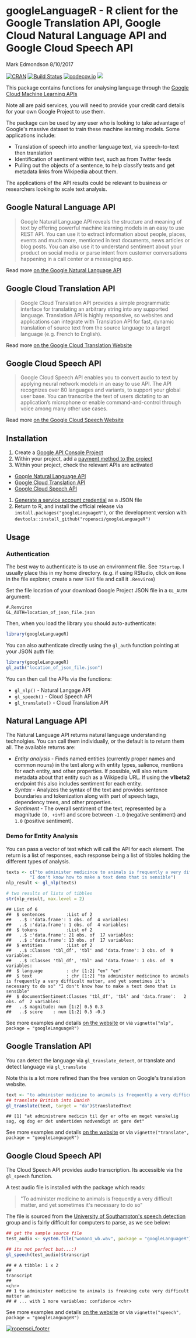 googleLanguageR - R client for the Google Translation API, Google Cloud Natural Language API and Google Cloud Speech API
================
Mark Edmondson
8/10/2017

[![CRAN](https://www.r-pkg.org/badges/version/googleLanguageR)](https://cran.r-project.org/package=googleLanguageR) [![Build Status](https://travis-ci.org/ropensci/googleLanguageR.png?branch=master)](https://travis-ci.org/ropensci/googleLanguageR) [![codecov.io](http://codecov.io/github/ropensci/googleLanguageR/coverage.svg?branch=master)](http://codecov.io/github/ropensci/googleLanguageR?branch=master) [![](https://badges.ropensci.org/127_status.svg)](https://github.com/ropensci/onboarding/issues/127)

This package contains functions for analysing language through the [Google Cloud Machine Learning APIs](https://cloud.google.com/products/machine-learning/)

Note all are paid services, you will need to provide your credit card details for your own Google Project to use them.

The package can be used by any user who is looking to take advantage of Google's massive dataset to train these machine learning models. Some applications include:

-   Translation of speech into another language text, via speech-to-text then translation
-   Identification of sentiment within text, such as from Twitter feeds
-   Pulling out the objects of a sentence, to help classify texts and get metadata links from Wikipedia about them.

The applications of the API results could be relevant to business or researchers looking to scale text analysis.

Google Natural Language API
---------------------------

> Google Natural Language API reveals the structure and meaning of text by offering powerful machine learning models in an easy to use REST API. You can use it to extract information about people, places, events and much more, mentioned in text documents, news articles or blog posts. You can also use it to understand sentiment about your product on social media or parse intent from customer conversations happening in a call center or a messaging app.

Read more [on the Google Natural Language API](https://cloud.google.com/natural-language/)

Google Cloud Translation API
----------------------------

> Google Cloud Translation API provides a simple programmatic interface for translating an arbitrary string into any supported language. Translation API is highly responsive, so websites and applications can integrate with Translation API for fast, dynamic translation of source text from the source language to a target language (e.g. French to English).

Read more [on the Google Cloud Translation Website](https://cloud.google.com/translate/)

Google Cloud Speech API
-----------------------

> Google Cloud Speech API enables you to convert audio to text by applying neural network models in an easy to use API. The API recognizes over 80 languages and variants, to support your global user base. You can transcribe the text of users dictating to an application’s microphone or enable command-and-control through voice among many other use cases.

Read more [on the Google Cloud Speech Website](https://cloud.google.com/speech/)

Installation
------------

1.  Create a [Google API Console Project](https://cloud.google.com/resource-manager/docs/creating-managing-projects)
2.  Within your project, add a [payment method to the project](https://support.google.com/cloud/answer/6293589)
3.  Within your project, check the relevant APIs are activated

-   [Google Natural Language API](https://console.cloud.google.com/apis/api/language.googleapis.com/overview)
-   [Google Cloud Translation API](https://console.cloud.google.com/apis/api/translate.googleapis.com/overview)
-   [Google Cloud Speech API](https://console.cloud.google.com/apis/api/speech.googleapis.com/overview)

1.  [Generate a service account credential](https://cloud.google.com/storage/docs/authentication#generating-a-private-key) as a JSON file
2.  Return to R, and install the official release via `install.packages("googleLanguageR")`, or the development version with `devtools::install_github("ropensci/googleLanguageR")`

Usage
-----

### Authentication

The best way to authenticate is to use an environment file. See `?Startup`. I usually place this in my home directory. (e.g. if using RStudio, click on `Home` in the file explorer, create a new `TEXT` file and call it `.Renviron`)

Set the file location of your download Google Project JSON file in a `GL_AUTH` argument:

    #.Renviron
    GL_AUTH=location_of_json_file.json

Then, when you load the library you should auto-authenticate:

``` r
library(googleLanguageR)
```

You can also authenticate directly using the `gl_auth` function pointing at your JSON auth file:

``` r
library(googleLanguageR)
gl_auth("location_of_json_file.json")
```

You can then call the APIs via the functions:

-   `gl_nlp()` - Natural Langage API
-   `gl_speech()` - Cloud Speech API
-   `gl_translate()` - Cloud Translation API

Natural Language API
--------------------

The Natural Language API returns natural language understanding technolgies. You can call them individually, or the default is to return them all. The available returns are:

-   *Entity analysis* - Finds named entities (currently proper names and common nouns) in the text along with entity types, salience, mentions for each entity, and other properties. If possible, will also return metadata about that entity such as a Wikipedia URL. If using the **v1beta2** endpoint this also includes sentiment for each entity.
-   *Syntax* - Analyzes the syntax of the text and provides sentence boundaries and tokenization along with part of speech tags, dependency trees, and other properties.
-   *Sentiment* - The overall sentiment of the text, represented by a magnitude `[0, +inf]` and score between `-1.0` (negative sentiment) and `1.0` (positive sentiment).

### Demo for Entity Analysis

You can pass a vector of text which will call the API for each element. The return is a list of responses, each response being a list of tibbles holding the different types of analysis.

``` r
texts <- c("to administer medicince to animals is frequently a very difficult matter, and yet sometimes it's necessary to do so", 
         "I don't know how to make a text demo that is sensible")
nlp_result <- gl_nlp(texts)

# two results of lists of tibbles
str(nlp_result, max.level = 2)
```

    ## List of 6
    ##  $ sentences        :List of 2
    ##   ..$ :'data.frame': 1 obs. of  4 variables:
    ##   ..$ :'data.frame': 1 obs. of  4 variables:
    ##  $ tokens           :List of 2
    ##   ..$ :'data.frame': 21 obs. of  17 variables:
    ##   ..$ :'data.frame': 13 obs. of  17 variables:
    ##  $ entities         :List of 2
    ##   ..$ :Classes 'tbl_df', 'tbl' and 'data.frame': 3 obs. of  9 variables:
    ##   ..$ :Classes 'tbl_df', 'tbl' and 'data.frame': 1 obs. of  9 variables:
    ##  $ language         : chr [1:2] "en" "en"
    ##  $ text             : chr [1:2] "to administer medicince to animals is frequently a very difficult matter, and yet sometimes it's necessary to do so" "I don't know how to make a text demo that is sensible"
    ##  $ documentSentiment:Classes 'tbl_df', 'tbl' and 'data.frame':   2 obs. of  2 variables:
    ##   ..$ magnitude: num [1:2] 0.5 0.3
    ##   ..$ score    : num [1:2] 0.5 -0.3

See more examples and details [on the website](http://code.markedmondson.me/googleLanguageR/articles/nlp.html) or via `vignette("nlp", package = "googleLanguageR")`

Google Translation API
----------------------

You can detect the language via `gl_translate_detect`, or translate and detect language via `gl_translate`

Note this is a lot more refined than the free version on Google's translation website.

``` r
text <- "to administer medicine to animals is frequently a very difficult matter, and yet sometimes it's necessary to do so"
## translate British into Danish
gl_translate(text, target = "da")$translatedText
```

    ## [1] "at administrere medicin til dyr er ofte en meget vanskelig sag, og dog er det undertiden nødvendigt at gøre det"

See more examples and details [on the website](http://code.markedmondson.me/googleLanguageR/articles/translation.html) or via `vignette("translate", package = "googleLanguageR")`

Google Cloud Speech API
-----------------------

The Cloud Speech API provides audio transcription. Its accessible via the `gl_speech` function.

A test audio file is installed with the package which reads:

> "To administer medicine to animals is frequently a very difficult matter, and yet sometimes it's necessary to do so"

The file is sourced from the [University of Southampton's speech detection](http://www-mobile.ecs.soton.ac.uk/newcomms/) group and is fairly difficult for computers to parse, as we see below:

``` r
## get the sample source file
test_audio <- system.file("woman1_wb.wav", package = "googleLanguageR")

## its not perfect but...:)
gl_speech(test_audio)$transcript
```

    ## # A tibble: 1 x 2
    ##                                                                    transcript
    ##                                                                         <chr>
    ## 1 to administer medicine to animals is freaking cute very difficult matter an
    ## # ... with 1 more variables: confidence <chr>

See more examples and details [on the website](http://code.markedmondson.me/googleLanguageR/articles/speech.html) or via `vignette("speech", package = "googleLanguageR")`

[![ropensci\_footer](https://ropensci.org/public_images/ropensci_footer.png)](https://ropensci.org)
